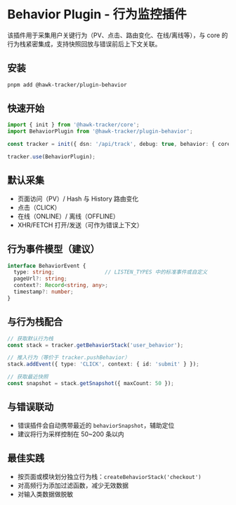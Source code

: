 # Behavior Plugin - 行为监控插件

该插件用于采集用户关键行为（PV、点击、路由变化、在线/离线等），与 core 的行为栈紧密集成，支持快照回放与错误前后上下文关联。

## 安装
```bash
pnpm add @hawk-tracker/plugin-behavior
```

## 快速开始
```ts
import { init } from '@hawk-tracker/core';
import BehaviorPlugin from '@hawk-tracker/plugin-behavior';

const tracker = init({ dsn: '/api/track', debug: true, behavior: { core: true } });

tracker.use(BehaviorPlugin);
```

## 默认采集
- 页面访问（PV）/ Hash 与 History 路由变化
- 点击（CLICK）
- 在线（ONLINE）/ 离线（OFFLINE）
- XHR/FETCH 打开/发送（可作为错误上下文）

## 行为事件模型（建议）
```ts
interface BehaviorEvent {
  type: string;                // LISTEN_TYPES 中的标准事件或自定义
  pageUrl?: string;
  context?: Record<string, any>;
  timestamp?: number;
}
```

## 与行为栈配合
```ts
// 获取默认行为栈
const stack = tracker.getBehaviorStack('user_behavior');

// 推入行为（等价于 tracker.pushBehavior）
stack.addEvent({ type: 'CLICK', context: { id: 'submit' } });

// 获取最近快照
const snapshot = stack.getSnapshot({ maxCount: 50 });
```

## 与错误联动
- 错误插件会自动携带最近的 `behaviorSnapshot`，辅助定位
- 建议将行为采样控制在 50~200 条以内

## 最佳实践
- 按页面或模块划分独立行为栈：`createBehaviorStack('checkout')`
- 对高频行为添加过滤函数，减少无效数据
- 对输入类数据做脱敏 